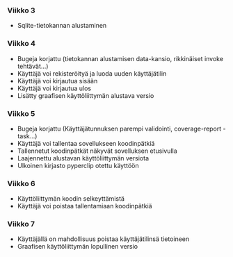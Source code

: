 ### Viikko 3
- Sqlite-tietokannan alustaminen

### Viikko 4
- Bugeja korjattu (tietokannan alustamisen data-kansio, rikkinäiset invoke tehtävät...)
- Käyttäjä voi rekisteröityä ja luoda uuden käyttäjätilin
- Käyttäjä voi kirjautua sisään
- Käyttäjä voi kirjautua ulos
- Lisätty graafisen käyttöliittymän alustava versio

### Viikko 5
- Bugeja korjattu (Käyttäjätunnuksen parempi validointi, coverage-report -task...)
- Käyttäjä voi tallentaa sovellukseen koodinpätkiä
- Tallennetut koodinpätkät näkyvät sovelluksen etusivulla
- Laajennettu alustavan käyttöliittymän versiota
- Ulkoinen kirjasto pyperclip otettu käyttöön

### Viikko 6
- Käyttöliittymän koodin selkeyttämistä
- Käyttäjä voi poistaa tallentamiaan koodinpätkiä

### Viikko 7
- Käyttäjällä on mahdollisuus poistaa käyttäjätilinsä tietoineen
- Graafisen käyttöliittymän lopullinen versio
